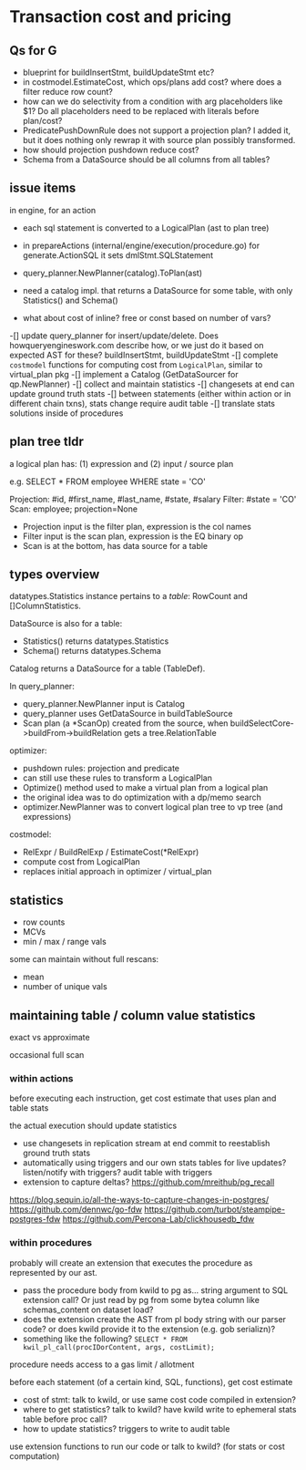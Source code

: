 # Transaction cost and pricing

## Qs for G

- blueprint for buildInsertStmt, buildUpdateStmt etc?
- in costmodel.EstimateCost, which ops/plans add cost? where does a filter reduce row count?
- how can we do selectivity from a condition with arg placeholders like $1? Do all placeholders need to be replaced with literals before plan/cost?
- PredicatePushDownRule does not support a projection plan? I added it, but it does nothing only rewrap it with source plan possibly transformed.
- how should projection pushdown reduce cost?
- Schema from a DataSource should be all columns from all tables?

## issue items

in engine, for an action

- each sql statement is converted to a LogicalPlan (ast to plan tree)
- in prepareActions (internal/engine/execution/procedure.go) for generate.ActionSQL it sets dmlStmt.SQLStatement
- query_planner.NewPlanner(catalog).ToPlan(ast)
- need a catalog impl. that returns a DataSource for some table, with only Statistics() and Schema()

- what about cost of inline?  free or const based on number of vars?

-[] update query_planner for insert/update/delete. Does howqueryengineswork.com describe how, or we just do it based on expected AST for these? buildInsertStmt, buildUpdateStmt
-[] complete `costmodel` functions for computing cost from `LogicalPlan`, similar to virtual_plan pkg
-[] implement a Catalog (GetDataSourcer for qp.NewPlanner)
-[] collect and maintain statistics
  -[] changesets at end can update ground truth stats
  -[] between statements (either within action or in different chain txns), stats change require audit table
-[] translate stats solutions inside of procedures

## plan tree tldr

a logical plan has: (1) expression and (2) input / source plan

e.g. SELECT * FROM employee WHERE state = 'CO'

Projection: #id, #first_name, #last_name, #state, #salary
    Filter: #state = 'CO'
        Scan: employee; projection=None

- Projection input is the filter plan, expression is the col names
- Filter input is the scan plan, expression is the EQ binary op
- Scan is at the bottom, has data source for a table

## types overview

datatypes.Statistics instance pertains to a *table*: RowCount and []ColumnStatistics.

DataSource is also for a table:

- Statistics() returns datatypes.Statistics
- Schema() returns datatypes.Schema

Catalog returns a DataSource for a table (TableDef).

In query_planner:

- query_planner.NewPlanner input is Catalog
- query_planner uses GetDataSource in buildTableSource
- Scan plan (a *ScanOp) created from the source, when buildSelectCore->buildFrom->buildRelation gets a tree.RelationTable

optimizer:

- pushdown rules: projection and predicate
- can still use these rules to transform a LogicalPlan
- Optimize() method used to make a virtual plan from a logical plan
- the original idea was to do optimization with a dp/memo search
- optimizer.NewPlanner was to convert logical plan tree to vp tree (and expressions)

costmodel:

- RelExpr / BuildRelExp / EstimateCost(*RelExpr)
- compute cost from LogicalPlan
- replaces initial approach in optimizer / virtual_plan

## statistics

- row counts
- MCVs
- min / max / range vals
  
some can maintain without full rescans:

- mean
- number of unique vals

## maintaining table / column value statistics

exact vs approximate

occasional full scan

### within actions

before executing each instruction, get cost estimate that uses plan and table stats

the actual execution should update statistics

- use changesets in replication stream at end commit to reestablish ground truth stats
- automatically using triggers and our own stats tables for live updates?  listen/notify with triggers? audit table with triggers
- extension to capture deltas?  https://github.com/mreithub/pg_recall

https://blog.sequin.io/all-the-ways-to-capture-changes-in-postgres/
https://github.com/dennwc/go-fdw
https://github.com/turbot/steampipe-postgres-fdw
https://github.com/Percona-Lab/clickhousedb_fdw

### within procedures

probably will create an extension that executes the procedure as represented by our ast.

- pass the procedure body from kwild to pg as... string argument to SQL extension call? Or just read by pg from some bytea column like schemas_content on dataset load?
- does the extension create the AST from pl body string with our parser code? or does kwild provide it to the extension (e.g. gob serializn)?
- something like the following? `SELECT * FROM kwil_pl_call(procIDorContent, args, costLimit);`

procedure needs access to a gas limit / allotment

before each statement (of a certain kind, SQL, functions), get cost estimate

- cost of stmt: talk to kwild, or use same cost code compiled in extension?
- where to get statistics? talk to kwild? have kwild write to ephemeral stats table before proc call?
- how to update statistics? triggers to write to audit table

use extension functions to run our code or talk to kwild?
(for stats or cost computation)
